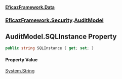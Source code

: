 #### [EficazFramework.Data](EficazFrameworkData.md 'EficazFramework Data')
### [EficazFramework.Security](EficazFrameworkData.md#EficazFramework.Security 'EficazFramework.Security').[AuditModel](EficazFramework.Security/AuditModel.md 'EficazFramework.Security.AuditModel')

## AuditModel.SQLInstance Property

```csharp
public string SQLInstance { get; set; }
```

#### Property Value
[System.String](https://docs.microsoft.com/en-us/dotnet/api/System.String 'System.String')